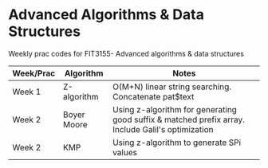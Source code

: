 # Advanced Algorithms & Data Structures
Weekly prac codes for FIT3155- Advanced algorithms & data structures

| Week/Prac | Algorithm | Notes |
|-----------|-----------|-------|
| Week 1 | Z-algorithm | O(M+N) linear string searching. Concatenate pat$text |
| Week 2 | Boyer Moore | Using z-algorithm for generating good suffix & matched prefix array. Include Galil's optimization |
| Week 2 | KMP | Using z-algorithm to generate SPi values | 

